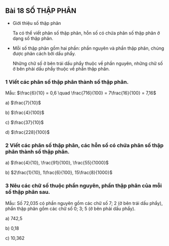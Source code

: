 ## Bài 18 SỐ THẬP PHÂN

* Giới thiệu số thập phân

    Ta có thể viết phân số thập phân, hỗn số có chứa phân số thập phân ở dạng số thập phân.

* Mỗi số thập phân gồm hai phần: phần nguyên và phần thập phân, chúng được phân cách bởi dấu phẩy.

    Những chữ số ở bên trái dấu phẩy thuộc về phần nguyên, những chữ số ở bên phải dấu phẩy thuộc về phần thập phân.

### 1 Viết các phân số thập phân thành số thập phân.

Mẫu: $\frac{6}{10} = 0,6 \quad \frac{716}{100} = 7\frac{16}{100} = 7,16$

a) $\frac{7}{10}$

b) $\frac{4}{100}$

c) $\frac{37}{10}$

d) $\frac{228}{100}$

### 2 Viết các phân số thập phân, các hỗn số có chứa phân số thập phân thành số thập phân.

a) $\frac{4}{10}, \frac{91}{100}, \frac{55}{1000}$

b) $2\frac{1}{10}, 1\frac{6}{100}, 15\frac{8}{1000}$

### 3 Nêu các chữ số thuộc phần nguyên, phần thập phân của mỗi số thập phân sau.

Mẫu: Số 72,035 có phần nguyên gồm các chữ số 7; 2 (ở bên trái dấu phẩy), phần thập phân gồm các chữ số 0; 3; 5 (ở bên phải dấu phẩy).

a) 742,5

b) 0,18

c) 10,362
